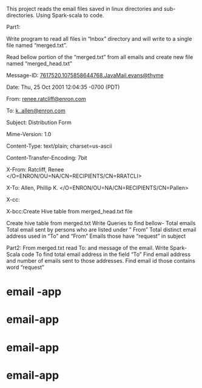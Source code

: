 This project reads the email files saved in linux directories and sub-directories.
Using Spark-scala to code.


Part1:

Write program to read all files in  “Inbox” directory and will write to a single file named “merged.txt”.

Read  bellow  portion of the “merged.txt”  from all emails and create new file named “merged_head.txt”

Message-ID: <7617520.1075858644768.JavaMail.evans@thyme>

Date: Thu, 25 Oct 2001 12:04:35 -0700 (PDT)

From: renee.ratcliff@enron.com

To: k..allen@enron.com

Subject: Distribution Form

Mime-Version: 1.0

Content-Type: text/plain; charset=us-ascii

Content-Transfer-Encoding: 7bit

X-From: Ratcliff, Renee </O=ENRON/OU=NA/CN=RECIPIENTS/CN=RRATCLI>

X-To: Allen, Phillip K. </O=ENRON/OU=NA/CN=RECIPIENTS/CN=Pallen>

X-cc:

X-bcc:Create Hive table from merged_head.txt file






Create hive table from merged.txt
Write Queries to find bellow-
Total emails
Total email sent by persons who are listed  under ” From”
Total distinct email address used in “To” and “From”
Emails those have “request” in subject

Part2:
From merged.txt read To: and message of the email.
Write Spark-Scala code
To find total email address in the field “To”
Find email address and number of emails sent to those addresses.
Find email id those contains word “request”

# email -app
# email-app
# email-app
# email-app

